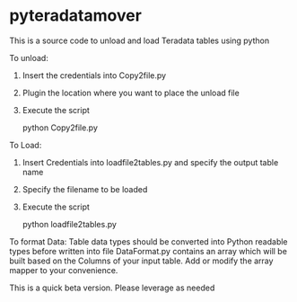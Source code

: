 # pyteradatamover
This is a source code to unload and load Teradata tables using python

To unload:
  1) Insert the credentials into Copy2file.py
  2) Plugin the location where you want to place the unload file
  3) Execute the script
  
      python Copy2file.py
      
To Load:
  1) Insert Credentials into loadfile2tables.py and specify the output table name
  2) Specify the filename to be loaded
  3) Execute the script
  
      python loadfile2tables.py
      
To format Data:
  Table data types should be converted into Python readable types before written into file
  DataFormat.py contains an array which will be built based on the Columns of your input table.
  Add or modify the array mapper to your convenience. 

This is a quick beta version. Please leverage as needed
